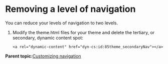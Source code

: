 # Removing a level of navigation 

You can reduce your levels of navigation to two levels.

1.  Modify the theme.html files for your theme and delete the tertiary, or secondary, dynamic content spot:

    ```
    <a rel="dynamic-content" href="dyn-cs:id:85theme_secondaryNav"></a>
    ```


**Parent topic:**[Customizing navigation ](../dev-theme/themeopt_cust_nav.md)

